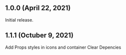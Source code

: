 ## 1.0.0 (April 22, 2021)

Initial release.

## 1.1.1 (Octuber 9, 2021)
Add Props styles in icons and container
Clear Depencies
